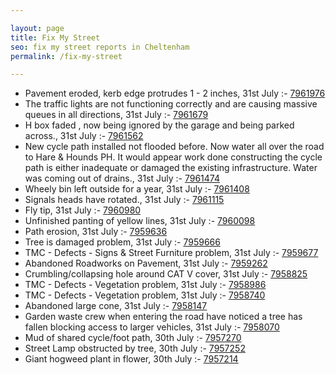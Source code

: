 ```yaml
---

layout: page
title: Fix My Street
seo: fix my street reports in Cheltenham
permalink: /fix-my-street

---
```


<!-- fix_marker starts -->

- Pavement eroded, kerb edge protrudes 1 - 2 inches, 31st July :- [7961976](https://www.fixmystreet.com/report/7961976)
- The traffic lights are not functioning correctly and are causing massive queues in all directions, 31st July :- [7961679](https://www.fixmystreet.com/report/7961679)
- H box faded , now being ignored by the garage and being parked across., 31st July :- [7961562](https://www.fixmystreet.com/report/7961562)
- New cycle path installed not flooded before. Now water all over the road to Hare & Hounds PH. It would appear work done constructing the cycle path is either inadequate or damaged the existing infrastructure. Water was coming out of drains., 31st July :- [7961474](https://www.fixmystreet.com/report/7961474)
- Wheely bin left outside for a year, 31st July :- [7961408](https://www.fixmystreet.com/report/7961408)
- Signals heads have rotated., 31st July :- [7961115](https://www.fixmystreet.com/report/7961115)
- Fly tip, 31st July :- [7960980](https://www.fixmystreet.com/report/7960980)
- Unfinished panting of yellow lines, 31st July :- [7960098](https://www.fixmystreet.com/report/7960098)
- Path erosion, 31st July :- [7959636](https://www.fixmystreet.com/report/7959636)
- Tree is damaged problem, 31st July :- [7959666](https://www.fixmystreet.com/report/7959666)
- TMC - Defects - Signs & Street Furniture problem, 31st July :- [7959677](https://www.fixmystreet.com/report/7959677)
- Abandoned Roadworks on Pavement, 31st July :- [7959262](https://www.fixmystreet.com/report/7959262)
- Crumbling/collapsing hole around CAT V cover, 31st July :- [7958825](https://www.fixmystreet.com/report/7958825)
- TMC - Defects - Vegetation problem, 31st July :- [7958986](https://www.fixmystreet.com/report/7958986)
- TMC - Defects - Vegetation problem, 31st July :- [7958740](https://www.fixmystreet.com/report/7958740)
- Abandoned large cone, 31st July :- [7958147](https://www.fixmystreet.com/report/7958147)
- Garden waste crew when entering the road have noticed a tree has fallen blocking access to larger vehicles, 31st July :- [7958070](https://www.fixmystreet.com/report/7958070)
- Mud of shared cycle/foot path, 30th July :- [7957270](https://www.fixmystreet.com/report/7957270)
- Street Lamp obstructed by tree, 30th July :- [7957252](https://www.fixmystreet.com/report/7957252)
- Giant hogweed plant in flower, 30th July :- [7957214](https://www.fixmystreet.com/report/7957214)

<!-- fix_marker ends -->